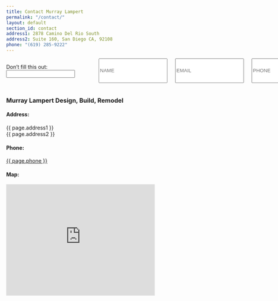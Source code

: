 ```yaml
---
title: Contact Murray Lampert
permalink: "/contact/"
layout: default
section_id: contact
address1: 2878 Camino Del Rio South
address2: Suite 160, San Diego CA, 92108
phone: "(619) 285-9222"
---
```


  <div class='medium-8 columns'>
    <div class='form'>
      <div class='row'>
        <!-- Removed id='contact_form' and method='POST' from original <form> -->
        <form name='Website Lead: Contact Form' netlify-honeypot='surname' action='/thank-you/' netlify>
          <div class='medium-12 columns'>
            <!-- Netlify honeypot field -->
            <p class='hidden'><label>Don’t fill this out: <input name='surname'></label></p>
            <!-- Standard form fields -->
            <input name='name' placeholder='NAME' type='text' required>
            <input name='email' placeholder='EMAIL' type='email' required>
            <input name='phone' placeholder='PHONE' type='tel' required>
            <input name='address' placeholder='YOUR ADDRESS' type='text' required>
            <input name='zipcode' placeholder='YOUR ZIP CODE' type='text' onfocusout="validateZip()" required>
            <select name='area-of-interest' placeholder='AREA OF INTEREST' required>
              <option value="" disabled selected>AREA OF INTEREST</option>
              <option value="Total Renovation">Total Renovation</option>
              <option value="Room Addition">Room Addition</option>
              <option value="Second Story">Second Story</option>
              <option value="Kitchen Remodel">Kitchen Remodel</option>
              <option value="Bathroom Remodel">Bathroom Remodel</option>
              <option value="Other">Other</option>
            </select>
            <select name='expected-time-frame' placeholder='EXPECTED TIME FRAME' required>
              <option value="" disabled selected>EXPECTED TIME FRAME</option>
              <option value="ASAP">ASAP</option>
              <option value="3 months">3 Months</option>
              <option value="6 months">6 Months</option>
              <option value="1 year">1 Year</option>
              <option value="More than a year">More than a year</option>
            </select>
            <select name='project-budget' placeholder='WHAT IS YOUR BUDGET?' required>
              <option value="" disabled selected>WHAT IS YOUR BUDGET?</option>
              <option value="$30k - $50k">$30,000 - $50,000</option>
              <option value="$50k - $100k">$50,000 - $100,000</option>
              <option value="$100k - $200k">$100,000 - $200,000</option>
              <option value="$200k - $300k">$200,000 - $300,000</option>
              <option value="$300k - $500k">$300,000 - $500,000</option>
              <option value="$500k+">$500,000+</option>
            </select>
            <select name='referral-source' placeholder='HOW DID YOU FIND US?'>
              <option value="" disabled selected>HOW DID YOU FIND US?</option>
              <option value="Online Search">Online Search (Google, Bing, Yahoo, etc.)</option>
              <option value="Online Referral">Online Referral (Yelp, Houzz, BBB, etc.)</option>
              <option value="Social Media">Social Media (Facebook, Instagram, Pinterest, etc.)</option>
              <option value="Personal Referral">Personal Referral</option>
              <option value="Radio">Radio</option>
              <option value="Television">Television</option>
              <option value="Job Site Sign">Job Site Sign</option>
              <option value="Print Ad">Print Advertisement</option>
              <option value="Other">Other</option>
            </select>
            <textarea name='message' placeholder='HOW CAN WE HELP?' required></textarea>
            <input class='button default' type='submit' value="GET IN TOUCH" id="contact-btn">
          </div>
        </form>
      </div>
    </div>
    <div class='two spacing'></div>
  </div>
  <div class='medium-4 columns'>
    <div class='contact-details'>
      <h3>Murray Lampert Design, Build, Remodel</h3>
      <h4>Address:</h4>
      <p>{{ page.address1 }}<br>{{ page.address2 }}</p>
      <h4>Phone:</h4>
      <p><a href="tel:+6192859222">{{ page.phone }}</a></p>
      <h4>Map:</h4>
      <div id='google-map'>
        <iframe src="https://www.google.com/maps/embed?pb=!1m14!1m8!1m3!1d53676.110066872054!2d-117.13469700000002!3d32.772185!3m2!1i1024!2i768!4f13.1!3m3!1m2!1s0x0%3A0x409268b5dbfcff56!2sMurray+Lampert+Design%2C+Build%2C+Remodel!5e0!3m2!1sen!2sus!4v1497635068979" width="400" height="300" frameborder="0" style="border:0" allowfullscreen></iframe>
      </div>  
    </div>
  </div>
  <div class='four spacing'></div>
